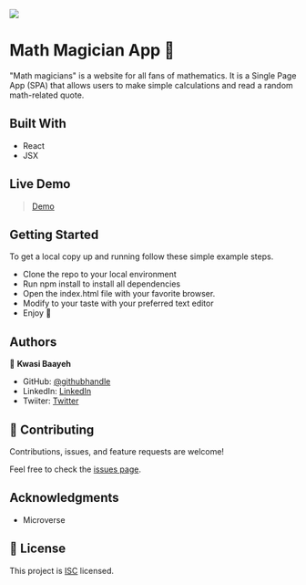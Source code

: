 ![](https://img.shields.io/badge/Microverse-blueviolet)

# Math Magician App 🧮
 "Math magicians" is a website for all fans of mathematics. It is a Single Page App (SPA) that allows users to make simple calculations and read a random math-related quote.


## Built With

- React
- JSX


## Live Demo
> [Demo](https://maths-magicians.vercel.app/)


## Getting Started

To get a local copy up and running follow these simple example steps.

- Clone the repo to your local environment
- Run npm install to install all dependencies
- Open the index.html file with your favorite browser.
- Modify to your taste with your preferred text editor
- Enjoy :hugs:

## Authors

👤 **Kwasi Baayeh**

- GitHub: [@githubhandle](https://github.com/Baayeh)
- LinkedIn: [LinkedIn](https://linkedin.com/in/kabaayeh)
- Twiiter: [Twitter](https://twitter.com/Cest_Baayeh)


## 🤝 Contributing

Contributions, issues, and feature requests are welcome!

Feel free to check the [issues page](../../issues/).

## Acknowledgments

- Microverse

## 📝 License

This project is [ISC](https://en.wikipedia.org/wiki/ISC_license) licensed.
